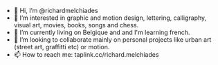 - 👋 Hi, I’m @richardmelchiades
- 👀 I’m interested in graphic and motion design, lettering, calligraphy, visual art, movies, books, songs and chess.
- 🌱 I’m currently living on Belgique and and I'm learning french.
- 💞️ I’m looking to collaborate mainly on personal projects like urban art (street art, graffitti etc) or motion.
- 📫 How to reach me: taplink.cc/richard.melchiades

<!---
richardmelchiades/richardmelchiades is a ✨ special ✨ repository because its `README.md` (this file) appears on your GitHub profile.
You can click the Preview link to take a look at your changes.
--->
